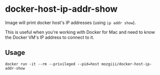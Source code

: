 # docker-host-ip-addr-show

Image will print docker host's IP addresses (using `ip addr show`).

This is useful when you're working with Docker for Mac and need to know the Docker VM's IP address to connect to it.

## Usage

```shell
docker run -it --rm --privileged --pid=host mozgiii/docker-host-ip-addr-show
```
